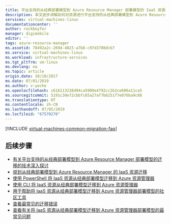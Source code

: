 ```yaml
---
title: 平台支持的从经典部署模型到 Azure Resource Manager 部署模型的 IaaS 资源迁移概述 | Azure
description: 本文逐步讲解如何对资源进行平台支持的从经典部署模型到 Azure Resource Manager 的迁移
services: virtual-machines-linux
documentationcenter: ''
author: rockboyfor
manager: digimobile
editor: ''
tags: azure-resource-manager
ms.assetid: 78492a2c-2694-4023-a7b8-c97d3708dcb7
ms.service: virtual-machines-linux
ms.workload: infrastructure-services
ms.tgt_pltfrm: vm-linux
ms.devlang: na
ms.topic: article
origin.date: 10/10/2017
ms.date: 07/01/2019
ms.author: v-yeche
ms.openlocfilehash: c616113228d94ca5909e4792cc2b2ce606a11ca5
ms.sourcegitcommit: 5191c30e72cbbfc65a27af7b6251f7e076ba9c88
ms.translationtype: HT
ms.contentlocale: zh-CN
ms.lasthandoff: 07/05/2019
ms.locfileid: "67570270"
---
```

[!INCLUDE [virtual-machines-common-migration-faq](../../../includes/virtual-machines-common-classic-resource-manager-migration-overview.md)]

## <a name="next-steps"></a>后续步骤

* [有关平台支持的从经典部署模型到 Azure Resource Manager 部署模型的迁移的技术深入探讨](migration-classic-resource-manager-deep-dive.md?toc=%2fvirtual-machines%2flinux%2ftoc.json)
* [规划从经典部署模型到 Azure Resource Manager 的 IaaS 资源迁移](migration-classic-resource-manager-plan.md?toc=%2fvirtual-machines%2flinux%2ftoc.json)
* [使用 PowerShell 将 IaaS 资源从经典部署模型迁移到 Azure 资源管理器](../windows/migration-classic-resource-manager-ps.md?toc=%2fvirtual-machines%2fwindows%2ftoc.json)
* [使用 CLI 将 IaaS 资源从经典部署模型迁移到 Azure 资源管理器](migration-classic-resource-manager-cli.md?toc=%2fvirtual-machines%2flinux%2ftoc.json)
* [用于帮助将 IaaS 资源从经典部署模型迁移到 Azure 资源管理器部署模型的社区工具](../windows/migration-classic-resource-manager-community-tools.md?toc=%2fvirtual-machines%2fwindows%2ftoc.json)
* [查看最常见的迁移错误](migration-classic-resource-manager-errors.md?toc=%2fvirtual-machines%2flinux%2ftoc.json)
* [查看有关将 IaaS 资源从经典部署模型迁移到 Azure 资源管理器部署模型的最常见问题](migration-classic-resource-manager-faq.md?toc=%2fvirtual-machines%2flinux%2ftoc.json)

<!--Update_Description: update meta properties-->